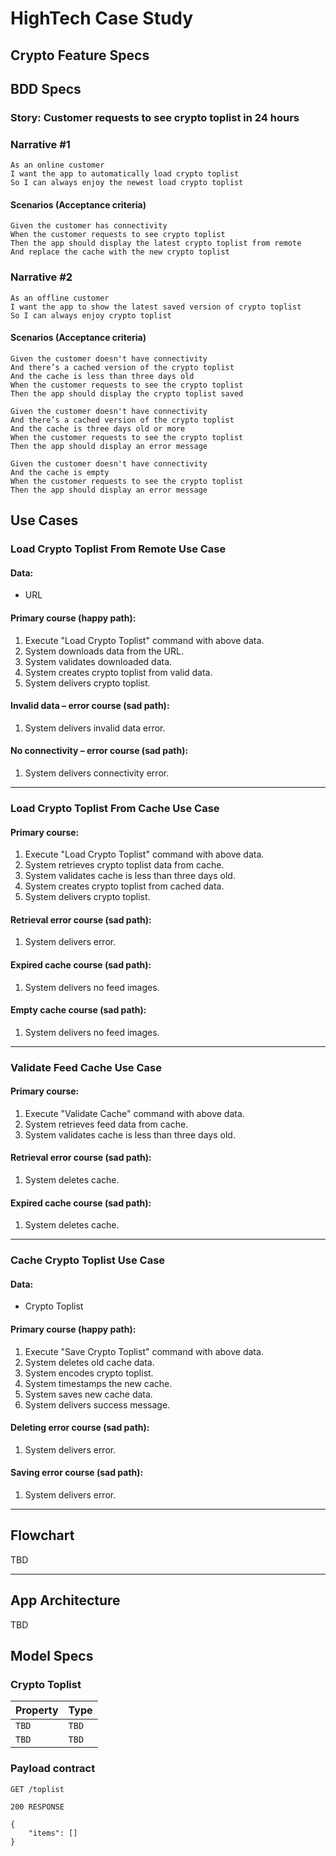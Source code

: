 # HighTech Case Study

## Crypto Feature Specs

## BDD Specs

### Story: Customer requests to see crypto toplist in 24 hours

### Narrative #1

```
As an online customer
I want the app to automatically load crypto toplist
So I can always enjoy the newest load crypto toplist
```

#### Scenarios (Acceptance criteria)

```
Given the customer has connectivity
When the customer requests to see crypto toplist
Then the app should display the latest crypto toplist from remote
And replace the cache with the new crypto toplist
```

### Narrative #2

```
As an offline customer
I want the app to show the latest saved version of crypto toplist
So I can always enjoy crypto toplist
```

#### Scenarios (Acceptance criteria)

```
Given the customer doesn't have connectivity
And there’s a cached version of the crypto toplist
And the cache is less than three days old
When the customer requests to see the crypto toplist
Then the app should display the crypto toplist saved

Given the customer doesn't have connectivity
And there’s a cached version of the crypto toplist
And the cache is three days old or more
When the customer requests to see the crypto toplist
Then the app should display an error message

Given the customer doesn't have connectivity
And the cache is empty
When the customer requests to see the crypto toplist
Then the app should display an error message
```

## Use Cases

### Load Crypto Toplist From Remote Use Case

#### Data:
- URL

#### Primary course (happy path):
1. Execute "Load Crypto Toplist" command with above data.
2. System downloads data from the URL.
3. System validates downloaded data.
4. System creates crypto toplist from valid data.
5. System delivers crypto toplist.

#### Invalid data – error course (sad path):
1. System delivers invalid data error.

#### No connectivity – error course (sad path):
1. System delivers connectivity error.

---

### Load Crypto Toplist From Cache Use Case

#### Primary course:
1. Execute "Load Crypto Toplist" command with above data.
2. System retrieves crypto toplist data from cache.
3. System validates cache is less than three days old.
4. System creates crypto toplist from cached data.
5. System delivers crypto toplist.

#### Retrieval error course (sad path):
1. System delivers error.

#### Expired cache course (sad path): 
1. System delivers no feed images.

#### Empty cache course (sad path): 
1. System delivers no feed images.

---

### Validate Feed Cache Use Case

#### Primary course:
1. Execute "Validate Cache" command with above data.
2. System retrieves feed data from cache.
3. System validates cache is less than three days old.

#### Retrieval error course (sad path):
1. System deletes cache.

#### Expired cache course (sad path): 
1. System deletes cache.

---

### Cache Crypto Toplist Use Case

#### Data:
- Crypto Toplist

#### Primary course (happy path):
1. Execute "Save Crypto Toplist" command with above data.
2. System deletes old cache data.
3. System encodes crypto toplist.
4. System timestamps the new cache.
5. System saves new cache data.
6. System delivers success message.

#### Deleting error course (sad path):
1. System delivers error.

#### Saving error course (sad path):
1. System delivers error.

---

## Flowchart
TBD

---

## App Architecture
TBD

## Model Specs

### Crypto Toplist

| Property      | Type          |
|---------------|---------------|
| `TBD`         | `TBD`         |
| `TBD` 	| `TBD`    	|

### Payload contract

```
GET /toplist

200 RESPONSE

{
	"items": []
}
```
